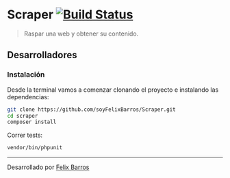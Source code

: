 # Scraper [![Build Status](https://travis-ci.org/soyFelixBarros/Scraper.svg?branch=master)](https://travis-ci.org/soyFelixBarros/Scraper)

> Raspar una web y obtener su contenido.

## Desarrolladores

### Instalación

Desde la terminal vamos a comenzar clonando el proyecto e instalando las dependencias:

```bash
git clone https://github.com/soyFelixBarros/Scraper.git
cd scraper
composer install
```

Correr tests:

```bash
vendor/bin/phpunit
```

------

Desarrollado por [Felix Barros](https://twitter.com/soyFelixBarros)